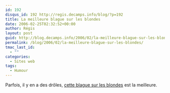 ```yaml
---
id: 192
disqus_id: 192 http://regis.decamps.info/blog/?p=192
title: La meilleure blague sur les blondes
date: 2006-02-25T02:32:52+00:00
author: Régis
layout: post
guid: http://blog.decamps.info/2006/02/la-meilleure-blague-sur-les-blondes/
permalink: /blog/2006/02/la-meilleure-blague-sur-les-blondes/
tmac_last_id:
  - ""
categories:
  - Sites web
tags:
  - Humour
---
```

Parfois, il y en a des drôles, [cette blague sur les blondes](http://www.chezthierry.info/2006/01/06/la-meilleure-blague-sur-les-blondes/) est la meilleure.
